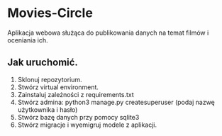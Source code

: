 # Movies-Circle
Aplikacja webowa służąca do publikowania danych na temat filmów i oceniania ich.

## Jak uruchomić.
1. Sklonuj repozytorium.
2. Stwórz virtual environment.
3. Zainstaluj zależności z requirements.txt
4. Stwórz admina:
    python3 manage.py createsuperuser
    (podaj nazwę użytkownika i hasło)
5. Stwórz bazę danych przy pomocy sqlite3
6. Stwórz migracje i wyemigruj modele z aplikacji.

